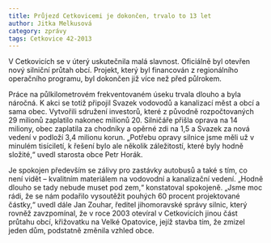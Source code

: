 ```yaml
---
title: Průjezd Cetkovicemi je dokončen, trvalo to 13 let
author: Jitka Melkusová
category: zprávy
tags: Cetkovice 42-2013
---
```


V Cetkovicích se v úterý uskutečnila malá slavnost. Oficiálně byl otevřen nový silniční průtah obcí. Projekt, který byl financován z regionálního operačního programu, byl dokončen již více než před půlrokem. 

Práce na půlkilometrovém frekventovaném úseku trvala dlouho a byla náročná. K akci se totiž připojil Svazek vodovodů a kanalizací měst a obcí a sama obec. Vytvořili sdružení investorů, které z původně rozpočtovaných 29 milionů zaplatilo nakonec milionů 20. Silničáře přišla oprava na 14 miliony, obec zaplatila za chodníky a opěrné zdi na 1,5 a Svazek za nová vedení v podloží 3,4 milionu korun. „Potřebu opravy silnice jsme měli už v minulém tisíciletí, k řešení bylo ale několik záležitostí, které byly hodně složité,“ uvedl starosta obce Petr Horák.

Je spokojen především se zálivy pro zastávky autobusů a také s tím, co není vidět – kvalitním materiálem na vodovodní a kanalizační vedení. „Hodně dlouho se tady nebude muset pod zem,“ konstatoval spokojeně. „Jsme moc rádi, že se nám podařilo vysoutěžit pouhých 60 procent projektované částky,“ uvedl dále Jan Zouhar, ředitel jihomoravské správy silnic, který rovněž zavzpomínal, že v roce 2003 otevíral v Cetkovicích jinou část průtahu obcí, křižovatku na Velké Opatovice, jejíž stavba tím, že zmizel jeden dům, podstatně změnila vzhled obce.
